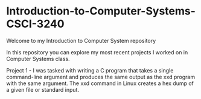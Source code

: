 # Introduction-to-Computer-Systems-CSCI-3240

Welcome to my Introduction to Computer System repository

In this repository you can explore my most recent projects I worked on in Computer Systems class.

Project 1 - I was tasked with writing a C program that takes a single command-line argument and produces the same output as the xxd program with the same argument. The xxd command in Linux creates a hex dump of a given file or standard input.

